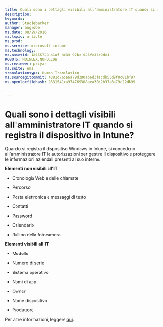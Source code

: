 ```yaml
---
title: Quali sono i dettagli visibili all'amministratore IT quando si registra il dispositivo in Intune? | Microsoft Intune
description: 
keywords: 
author: Staciebarker
manager: angrobe
ms.date: 08/29/2016
ms.topic: article
ms.prod: 
ms.service: microsoft-intune
ms.technology: 
ms.assetid: 12655728-a1af-4d89-97bc-925fe36c0dc4
ROBOTS: NOINDEX,NOFOLLOW
ms.reviewer: priyar
ms.suite: ems
translationtype: Human Translation
ms.sourcegitcommit: 4881d765a6a79d380ab6d3facdb55d9f0c81bf97
ms.openlocfilehash: 2631541ea974769308aea30d2b37a3a79c22db99


---
```



# Quali sono i dettagli visibili all'amministratore IT quando si registra il dispositivo in Intune?

Quando si registra il dispositivo Windows in Intune, si concedono all'amministratore IT le autorizzazioni per gestire il dispositivo e proteggere le informazioni aziendali presenti al suo interno.

**Elementi non visibili all'IT**

-   Cronologia Web e delle chiamate

-   Percorso

-   Posta elettronica e messaggi di testo

-   Contatti

-   Password

-   Calendario

-   Rullino della fotocamera

**Elementi visibili all'IT**

-   Modello

-   Numero di serie

-   Sistema operativo

-   Nomi di app

-   Owner

-   Nome dispositivo

-   Produttore

Per altre informazioni, leggere [qui](what-happens-if-you-install-the-company-portal-app-and-enroll-your-device-in-intune-windows).





<!--HONumber=Sep16_HO4-->


